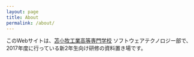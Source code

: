 ```yaml
---
layout: page
title: About
permalink: /about/
---
```


このWebサイトは、[苫小牧工業高等専門学校](http://www.tomakomai-ct.ac.jp) ソフトウェアテクノロジー部で、2017年度に行っている新2年生向け研修の資料置き場です。

